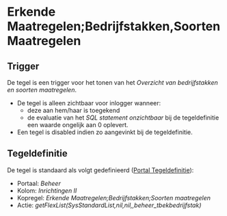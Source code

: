 # Erkende Maatregelen;Bedrijfstakken,Soorten Maatregelen

## Trigger

De tegel is een trigger voor het tonen van het _Overzicht van bedrijfstakken en soorten maatregelen_.

- De tegel is alleen zichtbaar voor inlogger wanneer:
  - deze aan hem/haar is toegekend
  - de evaluatie van het _SQL statement onzichtbaar_ bij de tegeldefinitie een waarde ongelijk aan 0 oplevert.
- Een tegel is disabled indien zo aangevinkt bij de tegeldefinitie.

## Tegeldefinitie

De tegel is standaard als volgt gedefinieerd ([Portal Tegeldefinitie](../../../../instellen_inrichten/portaldefinitie/portal_tegel.md)):

- Portaal: _Beheer_
- Kolom: _Inrichtingen II_
- Kopregel: _Erkende Maatregelen;Bedrijfstakken;Soorten maatregelen_
- Actie: _getFlexList(SysStandardList,nil,nil,,beheer_tbekbedrijfstak)_
